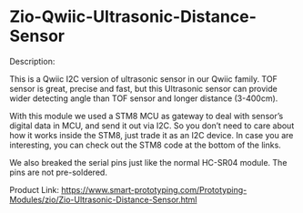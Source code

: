 # Zio-Qwiic-Ultrasonic-Distance-Sensor

Description:



This is a Qwiic I2C version of ultrasonic sensor in our Qwiic family. TOF sensor is great, precise and fast, but this Ultrasonic sensor can provide wider detecting angle than TOF sensor and longer distance (3-400cm).


With this module we used a STM8 MCU as gateway to deal with sensor’s digital data in MCU, and send it out via I2C. So you don’t need to care about how it works inside the STM8, just trade it as an I2C device. In case you are interesting, you can check out the STM8 code at the bottom of the links.


We also breaked the serial pins just like the normal HC-SR04 module. The pins are not pre-soldered. 

Product Link: https://www.smart-prototyping.com/Prototyping-Modules/zio/Zio-Ultrasonic-Distance-Sensor.html
